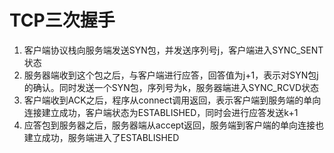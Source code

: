 # TCP三次握手

1. 客户端协议栈向服务端发送SYN包，并发送序列号j，客户端进入SYNC_SENT状态
2. 服务器端收到这个包之后，与客户端进行应答，回答值为j+1，表示对SYN包j的确认。同时发送一个SYN包，序列号为k，服务器端进入SYNC_RCVD状态
3. 客户端收到ACK之后，程序从connect调用返回，表示客户端到服务端的单向连接建立成功，客户端状态为ESTABLISHED，同时会进行应答发送k+1
4. 应答包到服务器之后，服务器端从accept返回，服务端到客户端的单向连接也建立成功，服务端进入了ESTABLISHED